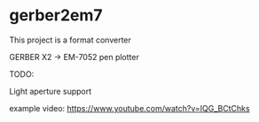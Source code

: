 # gerber2em7
This project is a format converter

GERBER X2 -> EM-7052 pen plotter

TODO:

Light aperture support

example video:
https://www.youtube.com/watch?v=IQG_BCtChks
